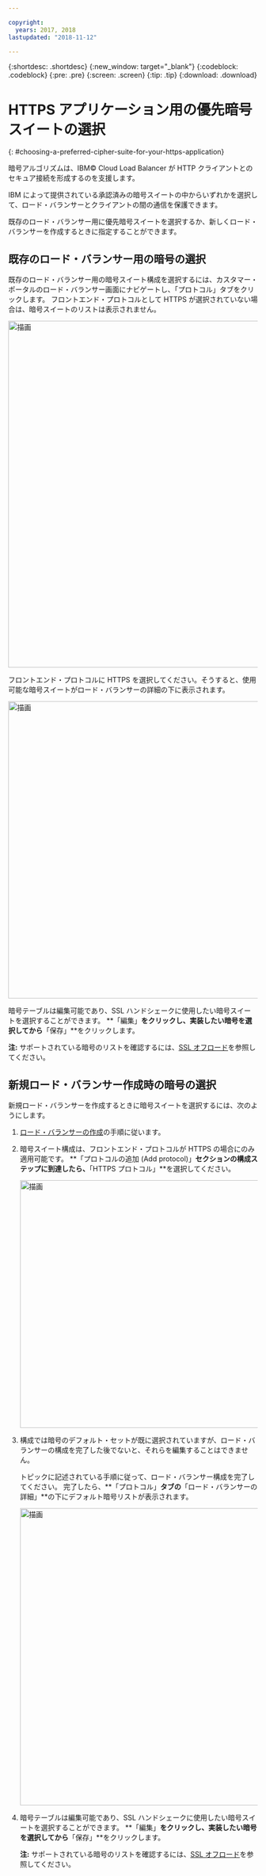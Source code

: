 ```yaml
---

copyright:
  years: 2017, 2018
lastupdated: "2018-11-12"

---
```


{:shortdesc: .shortdesc}
{:new_window: target="_blank"}
{:codeblock: .codeblock}
{:pre: .pre}
{:screen: .screen}
{:tip: .tip}
{:download: .download}

# HTTPS アプリケーション用の優先暗号スイートの選択
{: #choosing-a-preferred-cipher-suite-for-your-https-application}

暗号アルゴリズムは、IBM© Cloud Load Balancer が HTTP クライアントとのセキュア接続を形成するのを支援します。

IBM によって提供されている承認済みの暗号スイートの中からいずれかを選択して、ロード・バランサーとクライアントの間の通信を保護できます。

既存のロード・バランサー用に優先暗号スイートを選択するか、新しくロード・バランサーを作成するときに指定することができます。 

## 既存のロード・バランサー用の暗号の選択
既存のロード・バランサー用の暗号スイート構成を選択するには、カスタマー・ポータルのロード・バランサー画面にナビゲートし、「プロトコル」タブをクリックします。  フロントエンド・プロトコルとして HTTPS が選択されていない場合は、暗号スイートのリストは表示されません。

  <img src="images/DetailsFlow-HTTPSUnselected.png" alt="描画" style="width: 700px;"/>
  
フロントエンド・プロトコルに HTTPS を選択してください。そうすると、使用可能な暗号スイートがロード・バランサーの詳細の下に表示されます。 

  <img src="images/DetailsFlow-CustomCipherSelection.png" alt="描画" style="width: 600px;"/>
  
暗号テーブルは編集可能であり、SSL ハンドシェークに使用したい暗号スイートを選択することができます。 **「編集」**をクリックし、実装したい暗号を選択してから**「保存」**をクリックします。
  
**注:** サポートされている暗号のリストを確認するには、[SSL オフロード](/docs/infrastructure/loadbalancer-service?topic=loadbalancer-service-ssl-offload-with-ibm-cloud-load-balancer)を参照してください。

## 新規ロード・バランサー作成時の暗号の選択

新規ロード・バランサーを作成するときに暗号スイートを選択するには、次のようにします。

1. [ロード・バランサーの作成](/docs/infrastructure/loadbalancer-service?topic=loadbalancer-service-creating-an-ibm-cloud-load-balancer#creating-an-ibm-cloud-load-balancer)の手順に従います。
  
2. 暗号スイート構成は、フロントエンド・プロトコルが HTTPS の場合にのみ適用可能です。 **「プロトコルの追加 (Add protocol)」**セクションの構成ステップに到達したら、**「HTTPS プロトコル」**を選択してください。

	<img src="images/ProvisioningFlow-CustomCiphers.png" alt="描画" style="width: 500px;"/>
  
3. 構成では暗号のデフォルト・セットが既に選択されていますが、ロード・バランサーの構成を完了した後でないと、それらを編集することはできません。 
  
	トピックに記述されている手順に従って、ロード・バランサー構成を完了してください。 完了したら、**「プロトコル」**タブの**「ロード・バランサーの詳細」**の下にデフォルト暗号リストが表示されます。

	<img src="images/View-CustomCiphers.png" alt="描画" style="width: 600px;"/>
  
4. 暗号テーブルは編集可能であり、SSL ハンドシェークに使用したい暗号スイートを選択することができます。 **「編集」**をクリックし、実装したい暗号を選択してから**「保存」**をクリックします。
	
	**注:** サポートされている暗号のリストを確認するには、[SSL オフロード](/docs/infrastructure/loadbalancer-service?topic=loadbalancer-service-ssl-offload-with-ibm-cloud-load-balancer)を参照してください。
